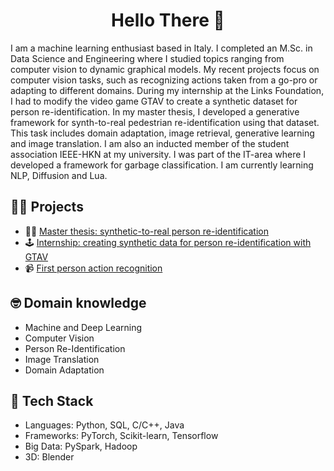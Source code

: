 <h1 align="center">Hello There 👋</h1>

I am a machine learning enthusiast based in Italy. I completed an M.Sc. in Data Science and Engineering where I studied topics ranging from computer vision to dynamic graphical models. My recent projects focus on computer vision tasks, such as recognizing actions taken from a go-pro or adapting to different domains. During my internship at the Links Foundation, I had to modify the video game GTAV to create a synthetic dataset for person re-identification. In my master thesis, I developed a generative framework for synth-to-real pedestrian re-identification using that dataset. This task includes domain adaptation, image retrieval, generative learning and image translation. I am also an inducted member of the student association IEEE-HKN at my university. I was part of the IT-area where I developed a framework for garbage classification. I am currently learning NLP, Diffusion and Lua.


## 🧑‍💻 Projects

- 🕵️‍♂️ [Master thesis: synthetic-to-real person re-identification](https://github.com/RoboTuan/synth-reid)
- 🕹️ [Internship: creating synthetic data for person re-identification with GTAV](https://github.com/RoboTuan/GTASynthReid)
- 📹 [First person action recognition](https://github.com/RoboTuan/FPAR)


## 🤓 Domain knowledge

- Machine and Deep Learning
- Computer Vision
- Person Re-Identification
- Image Translation
- Domain Adaptation


## 🤖 Tech Stack

- Languages: Python, SQL, C/C++, Java
- Frameworks: PyTorch, Scikit-learn, Tensorflow
- Big Data: PySpark, Hadoop
- 3D: Blender


<!---
RoboTuan/RoboTuan is a ✨ special ✨ repository because its `README.md` (this file) appears on your GitHub profile.
You can click the Preview link to take a look at your changes.
--->
